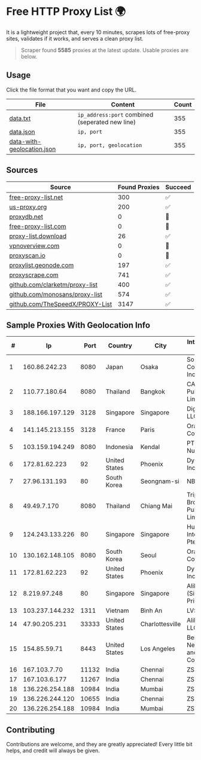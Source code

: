 
# Free HTTP Proxy List 🌍

It is a lightweight project that, every 10 minutes, scrapes lots of free-proxy sites, validates if it works, and serves a clean proxy list.


> Scraper found **5585** proxies at the latest update. Usable proxies are below.

## Usage

Click the file format that you want and copy the URL.


|File|Content|Count|
|----|-------|-----|
|[data.txt](https://raw.githubusercontent.com/themiralay/Proxy-List-World/master/data.txt)|`ip_address:port` combined (seperated new line)|355|
|[data.json](https://raw.githubusercontent.com/themiralay/Proxy-List-World/master/data.json)|`ip, port`|355|
|[data-with-geolocation.json](https://raw.githubusercontent.com/themiralay/Proxy-List-World/master/data-with-geolocation.json)|`ip, port, geolocation`|355|

## Sources

|Source|Found Proxies|Succeed|
|------|-------------|-------|
|[free-proxy-list.net](https://free-proxy-list.net)|300|✅|
|[us-proxy.org](https://www.us-proxy.org)|200|✅|
|[proxydb.net](http://proxydb.net)|0|🚫|
|[free-proxy-list.com](https://free-proxy-list.com/?page=&port=&type%5B%5D=http&type%5B%5D=https&up_time=0&search=Search)|0|🚫|
|[proxy-list.download](https://www.proxy-list.download/HTTP)|26|✅|
|[vpnoverview.com](https://vpnoverview.com/privacy/anonymous-browsing/free-proxy-servers)|0|🚫|
|[proxyscan.io](https://www.proxyscan.io)|0|🚫|
|[proxylist.geonode.com](https://proxylist.geonode.com/api/proxy-list?limit=300&page=1&sort_by=lastChecked&sort_type=desc&protocols=http,https)|197|✅|
|[proxyscrape.com](https://api.proxyscrape.com/v2/?request=displayproxies&protocol=http&timeout=10000&country=all&ssl=all&anonymity=all)|741|✅|
|[github.com/clarketm/proxy-list](https://raw.githubusercontent.com/clarketm/proxy-list/master/proxy-list-raw.txt)|400|✅|
|[github.com/monosans/proxy-list](https://raw.githubusercontent.com/monosans/proxy-list/main/proxies/http.txt)|574|✅|
|[github.com/TheSpeedX/PROXY-List](https://raw.githubusercontent.com/TheSpeedX/PROXY-List/master/http.txt)|3147|✅|


## Sample Proxies With Geolocation Info

|#|Ip|Port|Country|City|Internet Service Provider|
|-|--|----|-------|----|-------------------------|
|1|160.86.242.23|8080|Japan|Osaka|Sony Network Communications Inc|
|2|110.77.180.64|8080|Thailand|Bangkok|CAT Telecom Public Company Limited|
|3|188.166.197.129|3128|Singapore|Singapore|DigitalOcean, LLC|
|4|141.145.213.155|3128|France|Paris|Oracle Corporation|
|5|103.159.194.249|8080|Indonesia|Kendal|PT Giga Digital Nusantara|
|6|172.81.62.223|92|United States|Phoenix|Dynu Systems Incorporated|
|7|27.96.131.193|80|South Korea|Seongnam-si|NBP|
|8|49.49.7.170|8080|Thailand|Chiang Mai|Triple T Broadband Public Company Limited|
|9|124.243.133.226|80|Singapore|Singapore|Huawei International Pte. Ltd.|
|10|130.162.148.105|8080|South Korea|Seoul|Oracle Corporation|
|11|172.81.62.223|92|United States|Phoenix|Dynu Systems Incorporated|
|12|8.219.97.248|80|Singapore|Singapore|Alibaba Cloud (Singapore) Private Limited|
|13|103.237.144.232|1311|Vietnam|Bình An|LVSOFT|
|14|47.90.205.231|33333|United States|Charlottesville|Alibaba.com LLC|
|15|154.85.59.71|8443|United States|Los Angeles|Beijing Baidu Netcom Science and Technology Co., Ltd.|
|16|167.103.7.70|11132|India|Chennai|ZSCALER, INC.|
|17|167.103.6.177|11267|India|Chennai|ZSCALER, INC.|
|18|136.226.254.188|10984|India|Mumbai|ZSCALER, INC.|
|19|136.226.244.120|10655|India|Chennai|ZSCALER, INC.|
|20|136.226.254.188|10984|India|Mumbai|ZSCALER, INC.|



## Contributing

Contributions are welcome, and they are greatly appreciated! Every
little bit helps, and credit will always be given.

